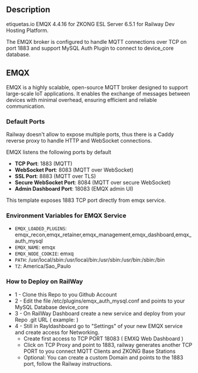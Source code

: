 ## Description

etiquetas.io EMQX 4.4.16 for ZKONG ESL Server 6.5.1 for Railway Dev Hosting Platform. 

The EMQX broker is configured to handle MQTT connections over TCP on port 1883 and support MySQL Auth Plugin to connect to device_core database.

## EMQX

EMQX is a highly scalable, open-source MQTT broker designed to support large-scale IoT applications. It enables the exchange of messages between devices with minimal overhead, ensuring efficient and reliable communication.

### Default Ports

Railway doesn't allow to expose multiple ports, thus there is a Caddy reverse proxy to handle HTTP and WebSocket connections.

EMQX listens the following ports by default

- **TCP Port**: 1883 (MQTT)
- **WebSocket Port**: 8083 (MQTT over WebSocket)
- **SSL Port**: 8883 (MQTT over TLS)
- **Secure WebSocket Port**: 8084 (MQTT over secure WebSocket)
- **Admin Dashboard Port**: 18083 (EMQX admin UI)

This template exposes 1883 TCP port directly from emqx service.

### Environment Variables for EMQX Service

- `EMQX_LOADED_PLUGINS`: emqx_recon,emqx_retainer,emqx_management,emqx_dashboard,emqx_auth_mysql
- `EMQX_NAME`: emqx
- `EMQX_NODE_COOKIE`: emxq
- `PATH`: /usr/local/sbin:/usr/local/bin:/usr/sbin:/usr/bin:/sbin:/bin
- `TZ`: America/Sao_Paulo

### How to Deploy on RailWay

- 1 - Clone this Repo to you Github Account
- 2 - Edit the file /etc/plugins/emqx_auth_mysql.conf and points to your MySQL Database device_core
- 3 - On RailWay Dashboard create a new service and deploy from your Repo .git URL ( example: )
- 4 - Still in Rayldashboard go to "Settings" of your new EMQX service and create access for Networking.
   - Create first access to TCP PORT 18083 ( EMXQ Web Dashboard )
   - Click on TCP Proxy and point to 1883, railway generates another TCP PORT to you connect MQTT Clients and ZKONG Base Stations
   - Optional: You can create a custom Domain and points to the 1883 port, follow the Railway instructions.
    
